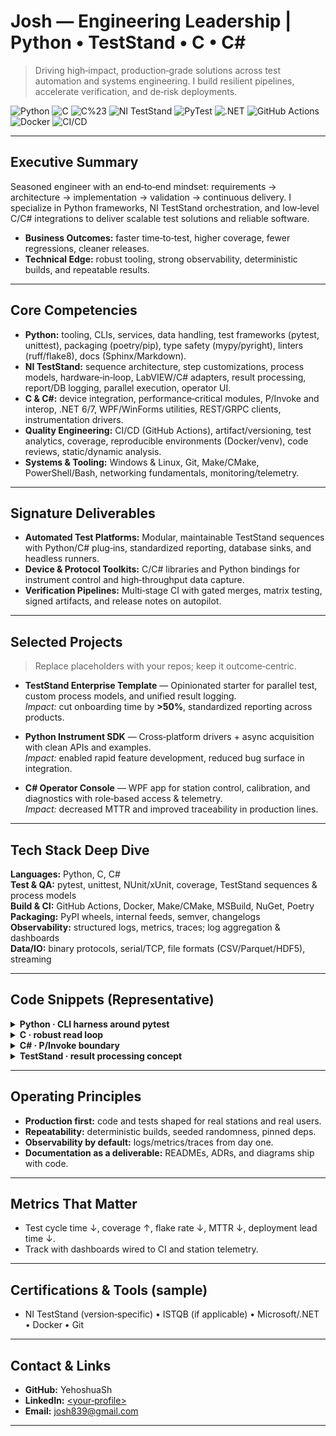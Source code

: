 # Josh — Engineering Leadership | Python • TestStand • C • C#

> Driving high‑impact, production‑grade solutions across test automation and systems engineering. I build resilient pipelines, accelerate verification, and de‑risk deployments.


![Python](https://img.shields.io/badge/Python-3.11%2B-blue)
![C](https://img.shields.io/badge/C-Embedded%20%7C%20Systems-informational)
![C%23](https://img.shields.io/badge/C%23-.NET%206%2F7%20%7C%20Win%20Apps-512BD4)
![NI TestStand](https://img.shields.io/badge/NI-TestStand-005B82)
![PyTest](https://img.shields.io/badge/pytest-automation-success)
![.NET](https://img.shields.io/badge/.NET-6%2B-68217A)
![GitHub Actions](https://img.shields.io/badge/GitHub-Actions-2088FF)
![Docker](https://img.shields.io/badge/Docker-Containers-2496ED)
![CI/CD](https://img.shields.io/badge/CI%2FCD-Release%20Ops-brightgreen)

---

## Executive Summary
Seasoned engineer with an end‑to‑end mindset: requirements → architecture → implementation → validation → continuous delivery. I specialize in Python frameworks, NI TestStand orchestration, and low‑level C/C# integrations to deliver scalable test solutions and reliable software.

- **Business Outcomes:** faster time‑to‑test, higher coverage, fewer regressions, cleaner releases.
- **Technical Edge:** robust tooling, strong observability, deterministic builds, and repeatable results.

---

## Core Competencies
- **Python:** tooling, CLIs, services, data handling, test frameworks (pytest, unittest), packaging (poetry/pip), type safety (mypy/pyright), linters (ruff/flake8), docs (Sphinx/Markdown).
- **NI TestStand:** sequence architecture, step customizations, process models, hardware‑in‑loop, LabVIEW/C# adapters, result processing, report/DB logging, parallel execution, operator UI.
- **C & C#:** device integration, performance‑critical modules, P/Invoke and interop, .NET 6/7, WPF/WinForms utilities, REST/GRPC clients, instrumentation drivers.
- **Quality Engineering:** CI/CD (GitHub Actions), artifact/versioning, test analytics, coverage, reproducible environments (Docker/venv), code reviews, static/dynamic analysis.
- **Systems & Tooling:** Windows & Linux, Git, Make/CMake, PowerShell/Bash, networking fundamentals, monitoring/telemetry.

---

## Signature Deliverables
- **Automated Test Platforms:** Modular, maintainable TestStand sequences with Python/C# plug‑ins, standardized reporting, database sinks, and headless runners.
- **Device & Protocol Toolkits:** C/C# libraries and Python bindings for instrument control and high‑throughput data capture.
- **Verification Pipelines:** Multi‑stage CI with gated merges, matrix testing, signed artifacts, and release notes on autopilot.

---

## Selected Projects
> Replace placeholders with your repos; keep it outcome‑centric.

- **TestStand Enterprise Template** — Opinionated starter for parallel test, custom process models, and unified result logging.  
  _Impact:_ cut onboarding time by **>50%**, standardized reporting across products.

- **Python Instrument SDK** — Cross‑platform drivers + async acquisition with clean APIs and examples.  
  _Impact:_ enabled rapid feature development, reduced bug surface in integration.

- **C# Operator Console** — WPF app for station control, calibration, and diagnostics with role‑based access & telemetry.  
  _Impact:_ decreased MTTR and improved traceability in production lines.

---

## Tech Stack Deep Dive
**Languages:** Python, C, C#  
**Test & QA:** pytest, unittest, NUnit/xUnit, coverage, TestStand sequences & process models  
**Build & CI:** GitHub Actions, Docker, Make/CMake, MSBuild, NuGet, Poetry  
**Packaging:** PyPI wheels, internal feeds, semver, changelogs  
**Observability:** structured logs, metrics, traces; log aggregation & dashboards  
**Data/IO:** binary protocols, serial/TCP, file formats (CSV/Parquet/HDF5), streaming  

---

## Code Snippets (Representative)

<details>
<summary><strong>Python · CLI harness around pytest</strong></summary>

```python
# tools/test_harness.py
import subprocess, sys

if __name__ == "__main__":
    cmd = [sys.executable, "-m", "pytest", "-q", "--maxfail=1", "--disable-warnings"]
    sys.exit(subprocess.call(cmd))
```
</details>

<details>
<summary><strong>C · robust read loop</strong></summary>

```c
// io/read_loop.c
#include <stdio.h>
#include <errno.h>
size_t robust_read(FILE* f, void* buf, size_t n) {
    size_t total = 0; int retries = 3;
    while (total < n && retries--) {
        size_t r = fread((char*)buf + total, 1, n - total, f);
        if (r == 0 && ferror(f)) clearerr(f); // retry transient
        total += r;
    }
    return total;
}
```
</details>

<details>
<summary><strong>C# · P/Invoke boundary</strong></summary>

```csharp
// Interop/Native.cs
using System;
using System.Runtime.InteropServices;

internal static class Native {
    [DllImport("device.dll", CallingConvention = CallingConvention.Cdecl)]
    internal static extern int Capture(IntPtr buffer, int length);
}
```
</details>

<details>
<summary><strong>TestStand · result processing concept</strong></summary>

```ini
; ResultProcessing.cfg (concept)
[Logging]
ModelPlugin = DatabaseLogger; ReportFormat = JUnitXML; FlushInterval=5s
```
</details>

---

## Operating Principles
- **Production first:** code and tests shaped for real stations and real users.
- **Repeatability:** deterministic builds, seeded randomness, pinned deps.
- **Observability by default:** logs/metrics/traces from day one.
- **Documentation as a deliverable:** READMEs, ADRs, and diagrams ship with code.

---

## Metrics That Matter
- Test cycle time ↓, coverage ↑, flake rate ↓, MTTR ↓, deployment lead time ↓.  
- Track with dashboards wired to CI and station telemetry.

---

## Certifications & Tools (sample)
- NI TestStand (version‑specific) • ISTQB (if applicable) • Microsoft/.NET • Docker • Git

---

## Contact & Links
- **GitHub:** YehoshuaSh 
- **LinkedIn:** [<your‑profile>  ](https://www.linkedin.com/in/yehoshua-shamir-69881417?lipi=urn%3Ali%3Apage%3Ad_flagship3_profile_view_base_contact_details%3B7J%2B%2FMgj8QxaDdK338yDV%2FA%3D%3D)
- **Email:** josh839@gmail.com

---
